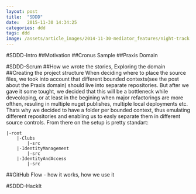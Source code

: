 ```yaml
---
layout: post
title:  "SDDD"
date:   2015-11-30 14:34:25
categories: ddd
tags: ddd
image: /assets/article_images/2014-11-30-mediator_features/night-track.JPG
---
```

#SDDD-Intro
##Motivation
##Cronus Sample
##Praxis Domain

#SDDD-Scrum
##How we wrote the stories, Exploring the domain
##Creating the project structure
When deciding where to place the source files, we took into account that different bounded contexts(see the post about the Praxis domain) should live into separate repositories. But after we gave it some tought, we decided that this will be a bottleneck while deveoloping, or at least in the begining when major refactorings are more ofthen, resuling in multiple nuget publishes, multiple local deployments etc. Thats why we decided to have a folder per bounded context, thus emulating different repositories and enabling us to easly separate them in different source controls. From there on the setup is pretty standart: 
```
|-root
    |-Clubs
        |-src
    |-IdentityManagement
        |-src 
    |-IdentityAndAccess
        |-src
```
##GitHub Flow - how it works, how we use it

#SDDD-HackIt



